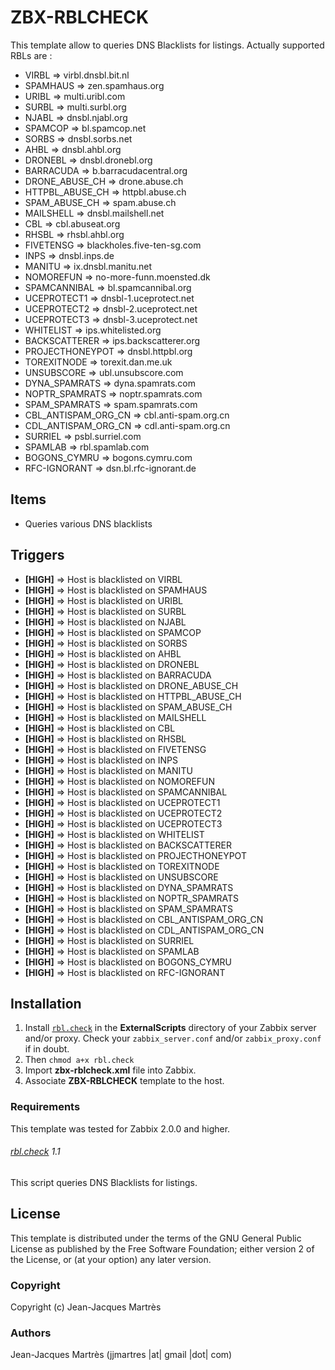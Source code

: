ZBX-RBLCHECK
============

This template allow to queries DNS Blacklists for listings.
Actually supported RBLs are :
 * VIRBL               =>     virbl.dnsbl.bit.nl
 * SPAMHAUS            =>     zen.spamhaus.org
 * URIBL               =>     multi.uribl.com
 * SURBL               =>     multi.surbl.org
 * NJABL               =>     dnsbl.njabl.org
 * SPAMCOP             =>     bl.spamcop.net
 * SORBS               =>     dnsbl.sorbs.net
 * AHBL                =>     dnsbl.ahbl.org
 * DRONEBL             =>     dnsbl.dronebl.org
 * BARRACUDA           =>     b.barracudacentral.org
 * DRONE_ABUSE_CH      =>     drone.abuse.ch
 * HTTPBL_ABUSE_CH     =>     httpbl.abuse.ch
 * SPAM_ABUSE_CH       =>     spam.abuse.ch
 * MAILSHELL           =>     dnsbl.mailshell.net
 * CBL                 =>     cbl.abuseat.org
 * RHSBL               =>     rhsbl.ahbl.org
 * FIVETENSG           =>     blackholes.five-ten-sg.com
 * INPS                =>     dnsbl.inps.de
 * MANITU              =>     ix.dnsbl.manitu.net
 * NOMOREFUN           =>     no-more-funn.moensted.dk
 * SPAMCANNIBAL        =>     bl.spamcannibal.org
 * UCEPROTECT1         =>     dnsbl-1.uceprotect.net
 * UCEPROTECT2         =>     dnsbl-2.uceprotect.net
 * UCEPROTECT3         =>     dnsbl-3.uceprotect.net
 * WHITELIST           =>     ips.whitelisted.org
 * BACKSCATTERER       =>     ips.backscatterer.org
 * PROJECTHONEYPOT     =>     dnsbl.httpbl.org
 * TOREXITNODE         =>     torexit.dan.me.uk
 * UNSUBSCORE          =>     ubl.unsubscore.com
 * DYNA_SPAMRATS       =>     dyna.spamrats.com
 * NOPTR_SPAMRATS      =>     noptr.spamrats.com
 * SPAM_SPAMRATS       =>     spam.spamrats.com
 * CBL_ANTISPAM_ORG_CN =>     cbl.anti-spam.org.cn
 * CDL_ANTISPAM_ORG_CN =>     cdl.anti-spam.org.cn
 * SURRIEL             =>     psbl.surriel.com
 * SPAMLAB             =>     rbl.spamlab.com
 * BOGONS_CYMRU        =>     bogons.cymru.com
 * RFC-IGNORANT        =>     dsn.bl.rfc-ignorant.de

Items
-----

  * Queries various DNS blacklists

Triggers
--------

  * **[HIGH]** => Host is blacklisted on VIRBL
  * **[HIGH]** => Host is blacklisted on SPAMHAUS
  * **[HIGH]** => Host is blacklisted on URIBL
  * **[HIGH]** => Host is blacklisted on SURBL
  * **[HIGH]** => Host is blacklisted on NJABL
  * **[HIGH]** => Host is blacklisted on SPAMCOP
  * **[HIGH]** => Host is blacklisted on SORBS
  * **[HIGH]** => Host is blacklisted on AHBL
  * **[HIGH]** => Host is blacklisted on DRONEBL
  * **[HIGH]** => Host is blacklisted on BARRACUDA
  * **[HIGH]** => Host is blacklisted on DRONE_ABUSE_CH
  * **[HIGH]** => Host is blacklisted on HTTPBL_ABUSE_CH
  * **[HIGH]** => Host is blacklisted on SPAM_ABUSE_CH
  * **[HIGH]** => Host is blacklisted on MAILSHELL
  * **[HIGH]** => Host is blacklisted on CBL
  * **[HIGH]** => Host is blacklisted on RHSBL
  * **[HIGH]** => Host is blacklisted on FIVETENSG
  * **[HIGH]** => Host is blacklisted on INPS
  * **[HIGH]** => Host is blacklisted on MANITU
  * **[HIGH]** => Host is blacklisted on NOMOREFUN
  * **[HIGH]** => Host is blacklisted on SPAMCANNIBAL
  * **[HIGH]** => Host is blacklisted on UCEPROTECT1
  * **[HIGH]** => Host is blacklisted on UCEPROTECT2
  * **[HIGH]** => Host is blacklisted on UCEPROTECT3
  * **[HIGH]** => Host is blacklisted on WHITELIST
  * **[HIGH]** => Host is blacklisted on BACKSCATTERER
  * **[HIGH]** => Host is blacklisted on PROJECTHONEYPOT
  * **[HIGH]** => Host is blacklisted on TOREXITNODE
  * **[HIGH]** => Host is blacklisted on UNSUBSCORE
  * **[HIGH]** => Host is blacklisted on DYNA_SPAMRATS
  * **[HIGH]** => Host is blacklisted on NOPTR_SPAMRATS
  * **[HIGH]** => Host is blacklisted on SPAM_SPAMRATS
  * **[HIGH]** => Host is blacklisted on CBL_ANTISPAM_ORG_CN
  * **[HIGH]** => Host is blacklisted on CDL_ANTISPAM_ORG_CN
  * **[HIGH]** => Host is blacklisted on SURRIEL
  * **[HIGH]** => Host is blacklisted on SPAMLAB
  * **[HIGH]** => Host is blacklisted on BOGONS_CYMRU
  * **[HIGH]** => Host is blacklisted on RFC-IGNORANT

Installation
------------

1. Install [`rbl.check`](https://github.com/jjmartres/Zabbix/tree/master/zbx-scripts/zbx-rblcheck) in the **ExternalScripts** directory of your Zabbix server and/or proxy. Check your `zabbix_server.conf` and/or `zabbix_proxy.conf` if in doubt.
2. Then `chmod a+x rbl.check`
3. Import **zbx-rblcheck.xml** file into Zabbix.
4. Associate **ZBX-RBLCHECK** template to the host.

### Requirements

This template was tested for Zabbix 2.0.0 and higher.

###### [rbl.check](https://github.com/jjmartres/Zabbix/tree/master/zbx-scripts/rbl.check) 1.1

This script queries DNS Blacklists for listings.

License
-------

This template is distributed under the terms of the GNU General Public License as published by the Free Software Foundation; either version 2 of the  License, or (at your option) any later version.

### Copyright

  Copyright (c) Jean-Jacques Martrès

### Authors

  Jean-Jacques Martrès
  (jjmartres |at| gmail |dot| com)
